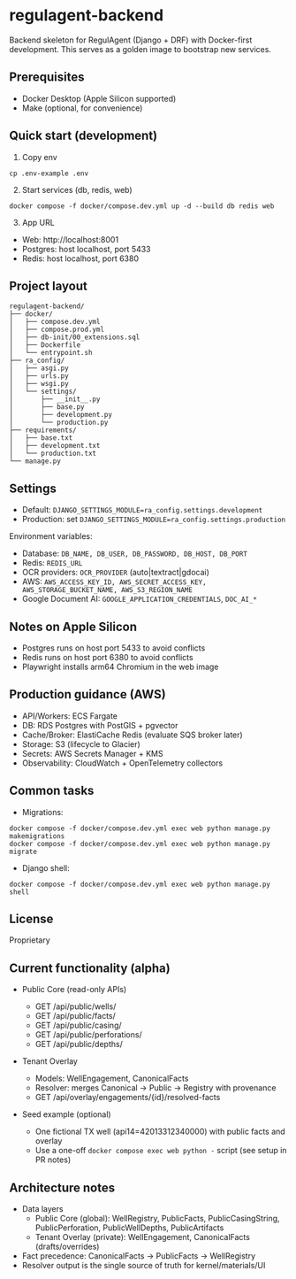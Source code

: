 # regulagent-backend

Backend skeleton for RegulAgent (Django + DRF) with Docker-first development. This serves as a golden image to bootstrap new services.

## Prerequisites
- Docker Desktop (Apple Silicon supported)
- Make (optional, for convenience)

## Quick start (development)
1. Copy env
```
cp .env-example .env
```
2. Start services (db, redis, web)
```
docker compose -f docker/compose.dev.yml up -d --build db redis web
```
3. App URL
- Web: http://localhost:8001
- Postgres: host localhost, port 5433
- Redis: host localhost, port 6380

## Project layout
```
regulagent-backend/
├── docker/
│   ├── compose.dev.yml
│   ├── compose.prod.yml
│   ├── db-init/00_extensions.sql
│   ├── Dockerfile
│   └── entrypoint.sh
├── ra_config/
│   ├── asgi.py
│   ├── urls.py
│   ├── wsgi.py
│   └── settings/
│       ├── __init__.py
│       ├── base.py
│       ├── development.py
│       └── production.py
├── requirements/
│   ├── base.txt
│   ├── development.txt
│   └── production.txt
└── manage.py
```

## Settings
- Default: `DJANGO_SETTINGS_MODULE=ra_config.settings.development`
- Production: set `DJANGO_SETTINGS_MODULE=ra_config.settings.production`

Environment variables:
- Database: `DB_NAME, DB_USER, DB_PASSWORD, DB_HOST, DB_PORT`
- Redis: `REDIS_URL`
- OCR providers: `OCR_PROVIDER` (auto|textract|gdocai)
- AWS: `AWS_ACCESS_KEY_ID, AWS_SECRET_ACCESS_KEY, AWS_STORAGE_BUCKET_NAME, AWS_S3_REGION_NAME`
- Google Document AI: `GOOGLE_APPLICATION_CREDENTIALS`, `DOC_AI_*`

## Notes on Apple Silicon
- Postgres runs on host port 5433 to avoid conflicts
- Redis runs on host port 6380 to avoid conflicts
- Playwright installs arm64 Chromium in the web image

## Production guidance (AWS)
- API/Workers: ECS Fargate
- DB: RDS Postgres with PostGIS + pgvector
- Cache/Broker: ElastiCache Redis (evaluate SQS broker later)
- Storage: S3 (lifecycle to Glacier)
- Secrets: AWS Secrets Manager + KMS
- Observability: CloudWatch + OpenTelemetry collectors

## Common tasks
- Migrations:
```
docker compose -f docker/compose.dev.yml exec web python manage.py makemigrations
docker compose -f docker/compose.dev.yml exec web python manage.py migrate
```
- Django shell:
```
docker compose -f docker/compose.dev.yml exec web python manage.py shell
```

## License
Proprietary

 ## Current functionality (alpha)

- Public Core (read-only APIs)
  - GET /api/public/wells/
  - GET /api/public/facts/
  - GET /api/public/casing/
  - GET /api/public/perforations/
  - GET /api/public/depths/

- Tenant Overlay
  - Models: WellEngagement, CanonicalFacts
  - Resolver: merges Canonical → Public → Registry with provenance
  - GET /api/overlay/engagements/{id}/resolved-facts

- Seed example (optional)
  - One fictional TX well (api14=42013312340000) with public facts and overlay
  - Use a one-off `docker compose exec web python -` script (see setup in PR notes)

## Architecture notes

- Data layers
  - Public Core (global): WellRegistry, PublicFacts, PublicCasingString, PublicPerforation, PublicWellDepths, PublicArtifacts
  - Tenant Overlay (private): WellEngagement, CanonicalFacts (drafts/overrides)
- Fact precedence: CanonicalFacts → PublicFacts → WellRegistry
- Resolver output is the single source of truth for kernel/materials/UI



